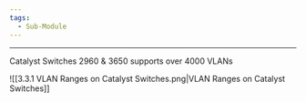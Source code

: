 ```yaml
---
tags:
  - Sub-Module
---
```


---
Catalyst Switches 2960 & 3650 supports over 4000 VLANs

![[3.3.1 VLAN Ranges on Catalyst Switches.png|VLAN Ranges on Catalyst Switches]]